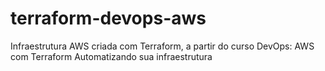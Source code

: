 # terraform-devops-aws
Infraestrutura AWS criada com Terraform, a partir do curso DevOps: AWS com Terraform Automatizando sua infraestrutura
